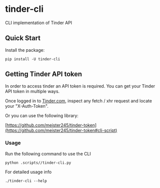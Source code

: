 # tinder-cli

CLI implementation of Tinder API

## Quick Start

Install the package:

    pip install -U tinder-cli

## Getting Tinder API token

In order to access tinder an API token is required. You can get your Tinder API token in multiple ways.

Once logged in to [Tinder.com](https://tinder.com), inspect any fetch / xhr request and locate your "X-Auth-Token".

Or you can use the following library:

[https://github.com/meister245/tinder-token](https://github.com/meister245/tinder-token#cli-script)

### Usage

Run the following command to use the CLI

    python .scripts//tinder-cli.py

For detailed usage info

    ./tinder-cli --help
